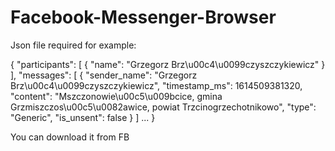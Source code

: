 # Facebook-Messenger-Browser

Json file required for example:

{
  "participants": [
    {
      "name": "Grzegorz Brz\u00c4\u0099czyszczykiewicz"
    }
  ],
  "messages": [
    {
      "sender_name": "Grzegorz Brz\u00c4\u0099czyszczykiewicz",
      "timestamp_ms": 1614509381320,
      "content": "Mszczonowie\u00c5\u009bcice, gmina Grzmiszczos\u00c5\u0082awice, powiat Trzcinogrzechotnikowo",
      "type": "Generic",
      "is_unsent": false
    }
	]
	...
}

You can download it from FB
